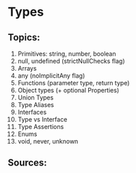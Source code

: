 # Types

## Topics:

1. Primitives:  string, number, boolean
2. null, undefined (strictNullChecks flag)
3. Arrays
4. any (noImplicitAny flag)
5. Functions (parameter type, return type)
6. Object types (+ optional Properties)
7. Union Types
8. Type Aliases
9. Interfaces
10. Type vs Interface
11. Type Assertions
12. Enums
13. void, never, unknown

## Sources:
